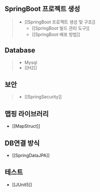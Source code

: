 ## SpringBoot 프로젝트 생성
> - [[SpringBoot 프로젝트 생성 및 구조]]
> 	- [[SpringBoot 빌드 관리 도구]]
> 	- [[SpringBoot 배포 방법]]

## Database
> - Mysql
> - [[H2]]
## 보안
> - [[SpringSecurity]]
## 맵핑 라이브러리
- [[MapStruct]]
## DB연결 방식
- [[SpringDataJPA]]
## 테스트
- [[JUnit5]]
